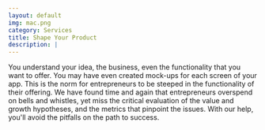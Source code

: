 ```yaml
---
layout: default
img: mac.png
category: Services
title: Shape Your Product
description: |
---
```

  You understand your idea, the business, even the functionality that you want to offer. You may have even created mock-ups for each screen of your app. This is the norm for entrepreneurs to be steeped in the functionality of their offering. We have found time and again that entrepreneurs overspend on bells and whistles, yet miss the critical evaluation of the value and growth hypotheses, and the metrics that pinpoint the issues. With our help, you'll avoid the pitfalls on the path to success.
